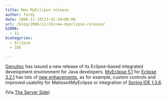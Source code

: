 ```yaml
---
title: New MyEclipse release
author: ferdy
date: 2006-11-18T23:41:19+00:00
url: /blog/2006/11/19/new-myeclipse-release/
b2006:
  - 11
bcategories:
  - Eclipse
  - IDE

---
```

[Genuitec][1] has issued a new release of its Eclipse-based integrated development environment for Java developers. [MyEclipse 5.1][2] for [Eclipse 3.2.1][3] has lots of [new enhacements][4], as for example, custom controls and improved usability for Matisse4MyEclipse or integration of [Spring IDE 1.3.6][5].

(Via [The Server Side][6])

 [1]: http://www.genuitec.com/
 [2]: http://www.myeclipseide.com/
 [3]: http://www.eclipse.org/
 [4]: http://www.myeclipseide.com/ContentExpress-display-ceid-93.html
 [5]: http://springide.org/project
 [6]: http://www.theserverside.com/news/thread.tss?thread_id=43056